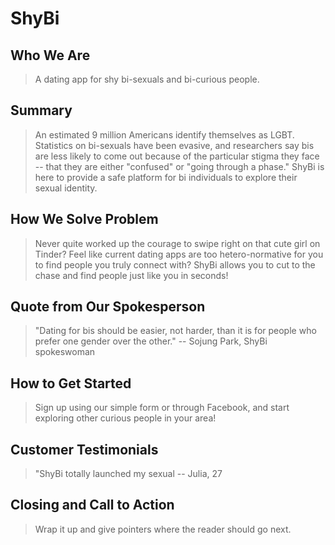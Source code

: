 # ShyBi #

## Who We Are ##
  > A dating app for shy bi-sexuals and bi-curious people.

## Summary ##
  > An estimated 9 million Americans identify themselves as LGBT. Statistics on bi-sexuals have been evasive, and researchers say bis are less likely to come out because of the particular stigma they face -- that they are either "confused" or "going through a phase."
  > ShyBi is here to provide a safe platform for bi individuals to explore their sexual identity.

## How We Solve Problem ##
  > Never quite worked up the courage to swipe right on that cute girl on Tinder? Feel like current dating apps are too hetero-normative for you to find people you truly connect with?
  > ShyBi allows you to cut to the chase and find people just like you in seconds!

## Quote from Our Spokesperson ##
  > "Dating for bis should be easier, not harder, than it is for people who prefer one gender over the other." -- Sojung Park, ShyBi spokeswoman

## How to Get Started ##
  > Sign up using our simple form or through Facebook, and start exploring other curious people in your area!

## Customer Testimonials ##
  > "ShyBi totally launched my sexual     -- Julia, 27

## Closing and Call to Action ##
  > Wrap it up and give pointers where the reader should go next.
